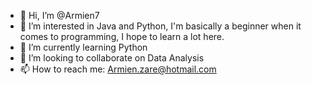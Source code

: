 - 👋 Hi, I’m @Armien7
- 👀 I’m interested in Java and Python, I'm basically a beginner when it comes to programming, I hope to learn a lot here. 
- 🌱 I’m currently learning Python
- 💞️ I’m looking to collaborate on Data Analysis 
- 📫 How to reach me: Armien.zare@hotmail.com 

<!---
Armien7/Armien7 is a ✨ special ✨ repository because its `README.md` (this file) appears on your GitHub profile.
You can click the Preview link to take a look at your changes.
--->
